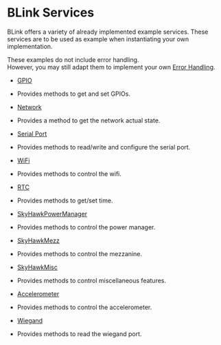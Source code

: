 BLink Services
==============

BLink offers a variety of already implemented example services.
These services are to be used as example when instantiating your own implementation.

These examples do not include error handling. <br>
However, you may still adapt them to implement your own [Error Handling](errorHandling.md).<br>


- [GPIO](gPIOService.md)
 + Provides methods to get and set GPIOs.
- [Network](networkService.md)
+ Provides a method to get the network actual state.
- [Serial Port](serialPortService.md)
 + Provides methods to read/write and configure the serial port.
- [WiFi](wiFiService.md)
 + Provides methods to control the wifi.
- [RTC](rTCService.md)
 + Provides methods to get/set time.
- [SkyHawkPowerManager](skyHawkPmgrService.md)
 + Provides methods to control the power manager.
- [SkyHawkMezz](skyHawkMezzService.md)
 + Provides methods to control the mezzanine.
- [SkyHawkMisc](skyHawkMiscService.md)
 + Provides methods to control miscellaneous features.
- [Accelerometer](accelerometerService.md)
 + Provides methods to control the accelerometer.
- [Wiegand](wiegandService.md)
 + Provides methods to read the wiegand port.
